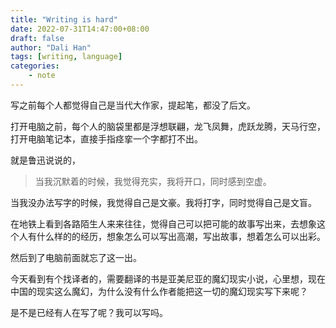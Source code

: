 ```yaml
---
title: "Writing is hard"
date: 2022-07-31T14:47:00+08:00
draft: false
author: "Dali Han"
tags: [writing, language]
categories:
    - note
---
```


写之前每个人都觉得自己是当代大作家，提起笔，都没了后文。

打开电脑之前，每个人的脑袋里都是浮想联翩，龙飞凤舞，虎跃龙腾，天马行空，打开电脑笔记本，直接手指痉挛一个字都打不出。

就是鲁迅说说的，

> 当我沉默着的时候，我觉得充实，我将开口，同时感到空虚。

当我没办法写字的时候，我觉得自己是文豪。我将打字，同时觉得自己是文盲。

在地铁上看到各路陌生人来来往往，觉得自己可以把可能的故事写出来，去想象这个人有什么样的的经历，想象怎么可以写出高潮，写出故事，想着怎么可以出彩。

然后到了电脑前面就忘了这一出。

今天看到有个找译者的，需要翻译的书是亚美尼亚的魔幻现实小说，心里想，现在中国的现实这么魔幻，为什么没有什么作者能把这一切的魔幻现实写下来呢？

是不是已经有人在写了呢？我可以写吗。
